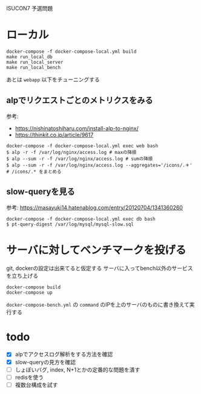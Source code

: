 ISUCON7 予選問題

# ローカル
```
docker-compose -f docker-compose-local.yml build
make run_local_db
make run_local_server
make run_local_bench
```
あとは `webapp` 以下をチューニングする

## alpでリクエストごとのメトリクスをみる
参考:
- https://nishinatoshiharu.com/install-alp-to-nginx/
- https://thinkit.co.jp/article/9617
```
docker-compose -f docker-compose-local.yml exec web bash
$ alp -r -f /var/log/nginx/access.log # maxの降順
$ alp --sum -r -f /var/log/nginx/access.log # sumの降順
$ alp --sum -r -f /var/log/nginx/access.log --aggregates='/icons/.＊' # /icons/.* をまとめる 
```

## slow-queryを見る
参考: https://masayuki14.hatenablog.com/entry/20120704/1341360260
```
docker-compose -f docker-compose-local.yml exec db bash
$ pt-query-digest /var/log/mysql/mysql-slow.sql
```

# サーバに対してベンチマークを投げる
git, dockerの設定は出来てると仮定する
サーバに入ってbench以外のサービスを立ち上げる
```
docker-compose build
docker-compose up
```

`docker-compose-bench.yml` の `command` のIPを上のサーバのものに書き換えて実行する

# todo
- [x] alpでアクセスログ解析をする方法を確認
- [x] slow-queryの見方を確認
- [ ] しょぼいバグ, index, N+1とかの定番的な問題を潰す
- [ ] redisを使う
- [ ] 複数台構成を試す
